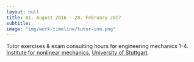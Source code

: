 ```yaml
---
layout: null
title: 01. August 2016 - 28. February 2017
subtitle:
image: "img/work-timeline/tutor-inm.png"
---
```

Tutor exercises & exam consulting hours for engineering mechanics 1-4. [Institute for nonlinear mechanics](https://www.inm.uni-stuttgart.de/en/index.html), [University of Stuttgart](https://www.uni-stuttgart.de/).